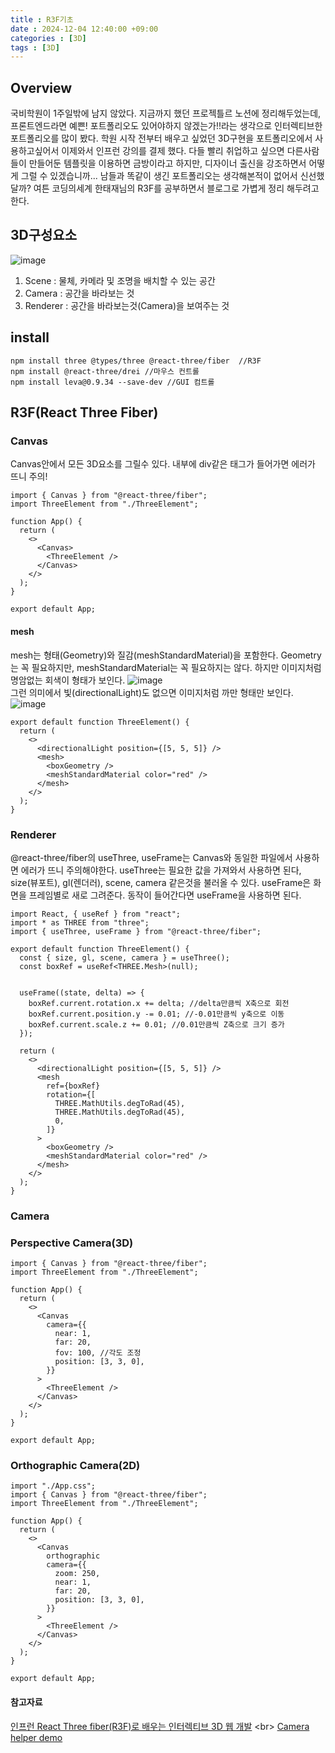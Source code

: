 ```yaml
---
title : R3F기초
date : 2024-12-04 12:40:00 +09:00
categories : [3D]
tags : [3D] 
---
```

## Overview
국비학원이 1주일밖에 남지 않았다. 지금까지 했던 프로젝틀르 노션에 정리해두었는데, 프론트엔드라면 예쁜! 포트폴리오도 있어야하지 않겠는가!!라는 생각으로 인터렉티브한 포트폴리오를 많이 봤다. 학원 시작 전부터 배우고 싶었던 3D구현을 포트폴리오에서 사용하고싶어서 이제와서 인프런 강의를 결제 했다.
다들 빨리 취업하고 싶으면 다른사람들이 만들어둔 템플릿을 이용하면 금방이라고 하지만, 디자이너 출신을 강조하면서 어떻게 그럴 수 있겠습니까... 남들과 똑같이 생긴 포트폴리오는 생각해본적이 없어서 신선했달까?
여튼 코딩의세계 한태재님의 R3F를 공부하면서 블로그로 가볍게 정리 해두려고 한다.

## 3D구성요소
![image](https://github.com/user-attachments/assets/939011a7-91af-4639-b420-10bd5deb4e1a)
1. Scene : 물체, 카메라 및 조명을 배치할 수 있는 공간
2. Camera : 공간을 바라보는 것
3. Renderer : 공간을 바라보는것(Camera)을 보여주는 것
   
## install
```
npm install three @types/three @react-three/fiber  //R3F
npm install @react-three/drei //마우스 컨트롤
npm install leva@0.9.34 --save-dev //GUI 컴트롤
```
## R3F(React Three Fiber)
### Canvas
Canvas안에서 모든 3D요소를 그릴수 있다. 내부에 div같은 태그가 들어가면 에러가 뜨니 주의!
```
import { Canvas } from "@react-three/fiber";
import ThreeElement from "./ThreeElement";

function App() {
  return (
    <>
      <Canvas>
        <ThreeElement />
      </Canvas>
    </>
  );
}

export default App;
```
#### mesh
mesh는 형태(Geometry)와 질감(meshStandardMaterial)을 포함한다. Geometry는 꼭 필요하지만, meshStandardMaterial는 꼭 필요하지는 않다. 하지만 이미지처럼 명암없는 회색이 형태가 보인다.
![image](https://github.com/user-attachments/assets/19680396-2d2b-4664-81ba-b509acdae7a4) <br/>
그런 의미에서 빛(directionalLight)도 없으면 이미지처럼 까만 형태만 보인다.
![image](https://github.com/user-attachments/assets/7ae0c9a4-83f0-45c8-b581-a412e3669186)

```
export default function ThreeElement() {
  return (
    <>
      <directionalLight position={[5, 5, 5]} />
      <mesh>
        <boxGeometry />
        <meshStandardMaterial color="red" />
      </mesh>
    </>
  );
}
```

### Renderer
@react-three/fiber의 useThree, useFrame는 Canvas와 동일한 파일에서 사용하면 에러가 뜨니 주의해야한다.
useThree는 필요한 값을 가져와서 사용하면 된다, size(뷰포트), gl(렌더러), scene, camera 같은것을 불러올 수 있다.
useFrame은 화면을 프레임별로 새로 그려준다. 동작이 들어간다면 useFrame을 사용하면 된다.
```
import React, { useRef } from "react";
import * as THREE from "three";
import { useThree, useFrame } from "@react-three/fiber";

export default function ThreeElement() {
  const { size, gl, scene, camera } = useThree();
  const boxRef = useRef<THREE.Mesh>(null);


  useFrame((state, delta) => {
    boxRef.current.rotation.x += delta; //delta만큼씩 X축으로 회전
    boxRef.current.position.y -= 0.01; //-0.01만큼씩 y축으로 이동
    boxRef.current.scale.z += 0.01; //0.01만큼씩 Z축으로 크기 증가
  });

  return (
    <>
      <directionalLight position={[5, 5, 5]} />
      <mesh
        ref={boxRef}
        rotation={[
          THREE.MathUtils.degToRad(45),
          THREE.MathUtils.degToRad(45),
          0,
        ]}
      >
        <boxGeometry />
        <meshStandardMaterial color="red" />
      </mesh>
    </>
  );
}
```
### Camera
### Perspective Camera(3D)
```
import { Canvas } from "@react-three/fiber";
import ThreeElement from "./ThreeElement";

function App() {
  return (
    <>
      <Canvas
        camera={{
          near: 1,
          far: 20,
          fov: 100, //각도 조정
          position: [3, 3, 0],
        }}
      >
        <ThreeElement />
      </Canvas>
    </>
  );
}

export default App;

```
### Orthographic Camera(2D)

```
import "./App.css";
import { Canvas } from "@react-three/fiber";
import ThreeElement from "./ThreeElement";

function App() {
  return (
    <>
      <Canvas
        orthographic 
        camera={{
          zoom: 250, 
          near: 1,
          far: 20,
          position: [3, 3, 0],
        }}
      >
        <ThreeElement />
      </Canvas>
    </>
  );
}

export default App;

```
#### 참고자료
[인프런 React Three fiber(R3F)로 배우는 인터렉티브 3D 웹 개발]([https://github.com/kowoohyuk/monorepo-template/tree/normal](https://www.inflearn.com/course/r3f-%EC%9D%B8%ED%84%B0%EB%A0%89%ED%8B%B0%EB%B8%8C-3d-%EC%9B%B9%EA%B0%9C%EB%B0%9C)) <br>
[Camera helper demo](https://codepen.io/asterix77/pen/dyoJrxR)
